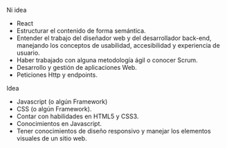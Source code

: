 
Ni idea
- React
- Estructurar el contenido de forma semántica.
- Entender el trabajo del diseñador web y del desarrollador back-end, manejando los    conceptos de usabilidad, accesibilidad y experiencia de usuario.
- Haber trabajado con alguna metodología ágil o conocer Scrum.
- Desarrollo y gestión de aplicaciones Web.
- Peticiones Http y endpoints.

Idea 
- Javascript (o algún Framework)
- CSS (o algún Framework).
- Contar con habilidades en HTML5 y CSS3.
- Conocimientos en Javascript.
- Tener conocimientos de diseño responsivo y manejar los elementos visuales de un sitio web.





